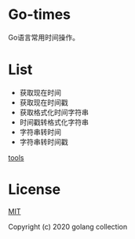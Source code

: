 # Go-times
Go语言常用时间操作。

# List

- 获取现在时间
- 获取现在时间戳
- 获取格式化时间字符串
- 时间戳转格式化字符串
- 字符串转时间
- 字符串转时间戳

[tools](./tools)

# License
[MIT](./LICENSE)

Copyright (c) 2020 golang collection